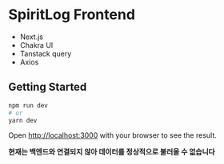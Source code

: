 # SpiritLog Frontend

- Next.js
- Chakra UI
- Tanstack query
- Axios

## Getting Started

```bash
npm run dev
# or
yarn dev
```

Open [http://localhost:3000](http://localhost:3000) with your browser to see the result.

**현재는 백엔드와 연결되지 않아 데이터를 정상적으로 불러올 수 없습니다**
